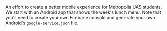 An effort to create a better mobile experience for Metropolia UAS students. We start with an Android app that shows the week's lunch menu. Note that you'll need to create your own Firebase console and generate your own Android's `google-service.json` file.
